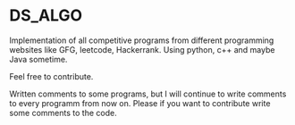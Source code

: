 # DS_ALGO
Implementation of all competitive programs from different programming websites like GFG, leetcode, Hackerrank. Using python, c++ and maybe Java sometime.

Feel free to contribute.

Written comments to some programs, but I will continue to write comments to every programm from now on. Please if you want to contribute write some comments to the code.
